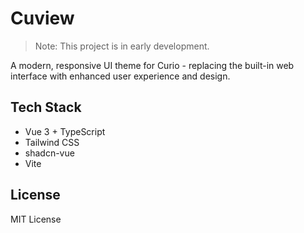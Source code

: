 # Cuview

> Note: This project is in early development.

A modern, responsive UI theme for Curio - replacing the built-in web interface with enhanced user experience and design. 

## Tech Stack

- Vue 3 + TypeScript
- Tailwind CSS
- shadcn-vue
- Vite

## License
MIT License